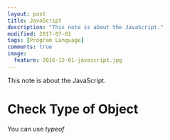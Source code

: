 ```yaml
---
layout: post
title: JavaScript
description: "This note is about the JavaScript."
modified: 2017-07-01
tags: [Program Language]
comments: true
image:
  feature: 2016-12-01-javascript.jpg
---
```


This note is about the JavaScript.

# Check Type of Object

You can use *typeof*

